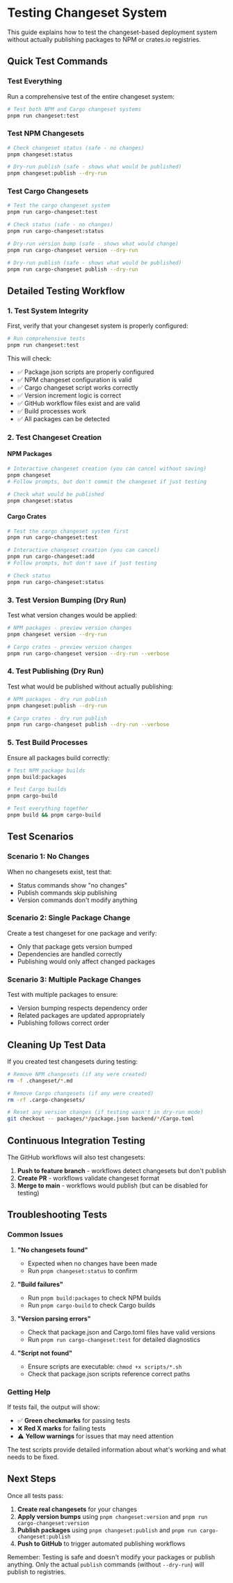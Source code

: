 # Testing Changeset System

This guide explains how to test the changeset-based deployment system without actually publishing packages to NPM or crates.io registries.

## Quick Test Commands

### Test Everything

Run a comprehensive test of the entire changeset system:

```bash
# Test both NPM and Cargo changeset systems
pnpm run changeset:test
```

### Test NPM Changesets

```bash
# Check changeset status (safe - no changes)
pnpm changeset:status

# Dry-run publish (safe - shows what would be published)
pnpm changeset:publish --dry-run
```

### Test Cargo Changesets

```bash
# Test the cargo changeset system
pnpm run cargo-changeset:test

# Check status (safe - no changes)
pnpm run cargo-changeset:status

# Dry-run version bump (safe - shows what would change)
pnpm run cargo-changeset version --dry-run

# Dry-run publish (safe - shows what would be published)
pnpm run cargo-changeset publish --dry-run
```

## Detailed Testing Workflow

### 1. Test System Integrity

First, verify that your changeset system is properly configured:

```bash
# Run comprehensive tests
pnpm run changeset:test
```

This will check:

- ✅ Package.json scripts are properly configured
- ✅ NPM changeset configuration is valid
- ✅ Cargo changeset script works correctly
- ✅ Version increment logic is correct
- ✅ GitHub workflow files exist and are valid
- ✅ Build processes work
- ✅ All packages can be detected

### 2. Test Changeset Creation

#### NPM Packages

```bash
# Interactive changeset creation (you can cancel without saving)
pnpm changeset
# Follow prompts, but don't commit the changeset if just testing

# Check what would be published
pnpm changeset:status
```

#### Cargo Crates

```bash
# Test the cargo changeset system first
pnpm run cargo-changeset:test

# Interactive changeset creation (you can cancel)
pnpm run cargo-changeset:add
# Follow prompts, but don't save if just testing

# Check status
pnpm run cargo-changeset:status
```

### 3. Test Version Bumping (Dry Run)

Test what version changes would be applied:

```bash
# NPM packages - preview version changes
pnpm changeset version --dry-run

# Cargo crates - preview version changes
pnpm run cargo-changeset version --dry-run --verbose
```

### 4. Test Publishing (Dry Run)

Test what would be published without actually publishing:

```bash
# NPM packages - dry run publish
pnpm changeset:publish --dry-run

# Cargo crates - dry run publish
pnpm run cargo-changeset publish --dry-run --verbose
```

### 5. Test Build Processes

Ensure all packages build correctly:

```bash
# Test NPM package builds
pnpm build:packages

# Test Cargo builds
pnpm cargo-build

# Test everything together
pnpm build && pnpm cargo-build
```

## Test Scenarios

### Scenario 1: No Changes

When no changesets exist, test that:

- Status commands show "no changes"
- Publish commands skip publishing
- Version commands don't modify anything

### Scenario 2: Single Package Change

Create a test changeset for one package and verify:

- Only that package gets version bumped
- Dependencies are handled correctly
- Publishing would only affect changed packages

### Scenario 3: Multiple Package Changes

Test with multiple packages to ensure:

- Version bumping respects dependency order
- Related packages are updated appropriately
- Publishing follows correct order

## Cleaning Up Test Data

If you created test changesets during testing:

```bash
# Remove NPM changesets (if any were created)
rm -f .changeset/*.md

# Remove Cargo changesets (if any were created)
rm -rf .cargo-changesets/

# Reset any version changes (if testing wasn't in dry-run mode)
git checkout -- packages/*/package.json backend/*/Cargo.toml
```

## Continuous Integration Testing

The GitHub workflows will also test changesets:

1. **Push to feature branch** - workflows detect changesets but don't publish
2. **Create PR** - workflows validate changeset format
3. **Merge to main** - workflows would publish (but can be disabled for testing)

## Troubleshooting Tests

### Common Issues

1. **"No changesets found"**
   - Expected when no changes have been made
   - Run `pnpm changeset:status` to confirm

2. **"Build failures"**
   - Run `pnpm build:packages` to check NPM builds
   - Run `pnpm cargo-build` to check Cargo builds

3. **"Version parsing errors"**
   - Check that package.json and Cargo.toml files have valid versions
   - Run `pnpm run cargo-changeset:test` for detailed diagnostics

4. **"Script not found"**
   - Ensure scripts are executable: `chmod +x scripts/*.sh`
   - Check that package.json scripts reference correct paths

### Getting Help

If tests fail, the output will show:

- ✅ **Green checkmarks** for passing tests
- ❌ **Red X marks** for failing tests
- ⚠️ **Yellow warnings** for issues that may need attention

The test scripts provide detailed information about what's working and what needs to be fixed.

## Next Steps

Once all tests pass:

1. **Create real changesets** for your changes
2. **Apply version bumps** using `pnpm changeset:version` and `pnpm run cargo-changeset:version`
3. **Publish packages** using `pnpm changeset:publish` and `pnpm run cargo-changeset:publish`
4. **Push to GitHub** to trigger automated publishing workflows

Remember: Testing is safe and doesn't modify your packages or publish anything. Only the actual `publish` commands (without `--dry-run`) will publish to registries.
